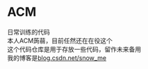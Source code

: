 # ACM
日常训练的代码<br/>
本人ACM蒟蒻，目前任然还在在役这个</br>
这个代码仓库是用于存放一些代码，留作未来备用</br>
我的博客是<a href="blog.csdn.net/snow_me">blog.csdn.net/snow_me</a></br>
